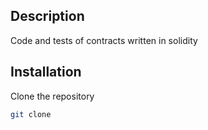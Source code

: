## Description

Code and tests of contracts written in solidity

## Installation

Clone the repository
```bash
git clone 

